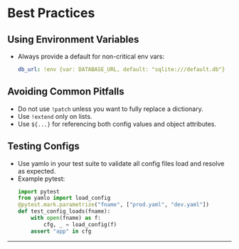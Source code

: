 # Best Practices

## Using Environment Variables
- Always provide a default for non-critical env vars:
  ```yaml
  db_url: !env {var: DATABASE_URL, default: "sqlite:///default.db"}
  ```

## Avoiding Common Pitfalls
- Do not use `!patch` unless you want to fully replace a dictionary.
- Use `!extend` only on lists.
- Use `${...}` for referencing both config values and object attributes.

## Testing Configs
- Use yamlo in your test suite to validate all config files load and resolve as expected.
- Example pytest:
  ```python
  import pytest
  from yamlo import load_config
  @pytest.mark.parametrize("fname", ["prod.yaml", "dev.yaml"])
  def test_config_loads(fname):
      with open(fname) as f:
          cfg, _ = load_config(f)
      assert "app" in cfg
  ```

---
